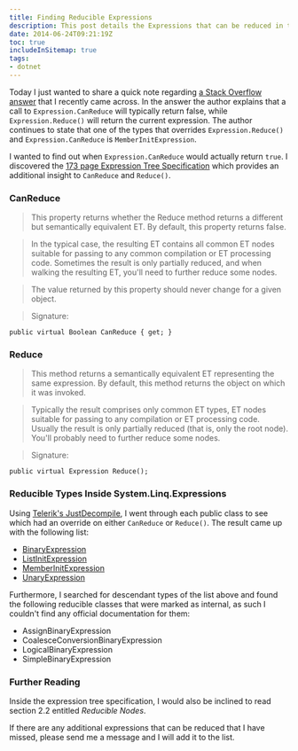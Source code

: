 ```yaml
---
title: Finding Reducible Expressions
description: This post details the Expressions that can be reduced in the System.Linq.Expressions namespace
date: 2014-06-24T09:21:19Z
toc: true
includeInSitemap: true
tags:
- dotnet
---
```


Today I just wanted to share a quick note regarding [a Stack Overflow answer](http://stackoverflow.com/a/2040097/315711) that I recently came across. In the answer the author explains that a call to `Expression.CanReduce` will typically return false, while `Expression.Reduce()` will return the current expression. The author continues to state that one of the types that overrides `Expression.Reduce()` and `Expression.CanReduce` is `MemberInitExpression`.
<!--more-->

I wanted to find out when `Expression.CanReduce` would actually return `true`. I discovered the [173 page Expression Tree Specification](http://www.codeplex.com/Download?ProjectName=dlr&DownloadId=246540) which provides an additional insight to `CanReduce` and `Reduce()`.

### CanReduce

>This property returns whether the Reduce method returns a different but semantically equivalent ET.  By default, this property returns false.

>In the typical case, the resulting ET contains all common ET nodes suitable for passing to any common compilation or ET processing code.  Sometimes the result is only partially reduced, and when walking the resulting ET, you'll need to further reduce some nodes.

>The value returned by this property should never change for a given object.

>Signature:

    public virtual Boolean CanReduce { get; }

### Reduce

>This method returns a semantically equivalent ET representing the same expression.  By default, this method returns the object on which it was invoked.

>Typically the result comprises only common ET types, ET nodes suitable for passing to any compilation or ET processing code.  Usually the result is only partially reduced (that is, only the root node).  You'll probably need to further reduce some nodes.

>Signature:

    public virtual Expression Reduce();

### Reducible Types Inside System.Linq.Expressions

Using [Telerik's JustDecompile](http://www.telerik.com/products/decompiler.aspx), I went through each public class to see which had an override on either `CanReduce` or `Reduce()`. The result came up with the following list:

- [BinaryExpression](http://msdn.microsoft.com/en-us/library/system.linq.expressions.binaryexpression.aspx)
- [ListInitExpression](http://msdn.microsoft.com/en-us/library/system.linq.expressions.listinitexpression.aspx)
- [MemberInitExpression](http://msdn.microsoft.com/en-GB/library/system.linq.expressions.memberinitexpression.aspx)
- [UnaryExpression](http://msdn.microsoft.com/en-us/library/system.linq.expressions.unaryexpression.aspx)

Furthermore, I searched for descendant types of the list above and found the following reducible classes that were marked as internal, as such I couldn't find any official documentation for them:

- AssignBinaryExpression
- CoalesceConversionBinaryExpression
- LogicalBinaryExpression
- SimpleBinaryExpression

### Further Reading

Inside the expression tree specification, I would also be inclined to read section 2.2 entitled *Reducible Nodes*.

If there are any additional expressions that can be reduced that I have missed, please send me a message and I will add it to the list.
